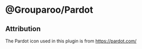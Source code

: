 # @Grouparoo/Pardot

## Attribution

The Pardot icon used in this plugin is from https://pardot.com/
